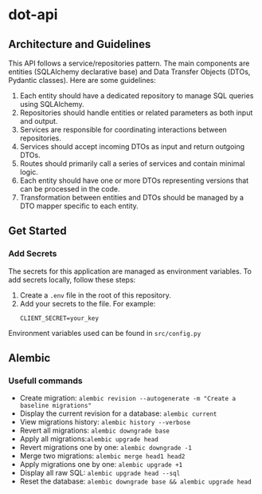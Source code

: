 # dot-api

## Architecture and Guidelines

This API follows a service/repositories pattern. The main components are entities (SQLAlchemy declarative base) and Data Transfer Objects (DTOs, Pydantic classes). Here are some guidelines:

1. Each entity should have a dedicated repository to manage SQL queries using SQLAlchemy.
1. Repositories should handle entities or related parameters as both input and output.
1. Services are responsible for coordinating interactions between repositories.
1. Services should accept incoming DTOs as input and return outgoing DTOs.
1. Routes should primarily call a series of services and contain minimal logic.
1. Each entity should have one or more DTOs representing versions that can be processed in the code.
1. Transformation between entities and DTOs should be managed by a DTO mapper specific to each entity.

## Get Started

### Add Secrets

The secrets for this application are managed as environment variables. To add secrets locally, follow these steps:

1. Create a `.env` file in the root of this repository.
2. Add your secrets to the file. For example:
    ```
    CLIENT_SECRET=your_key
    ```

Environment variables used can be found in `src/config.py`

## Alembic

### Usefull commands

-   Create migration: `alembic revision --autogenerate -m "Create a baseline migrations"`
-   Display the current revision for a database: `alembic current`
-   View migrations history: `alembic history --verbose`
-   Revert all migrations: `alembic downgrade base`
-   Apply all migrations:`alembic upgrade head`
-   Revert migrations one by one: `alembic downgrade -1`
-   Merge two migrations: `alembic merge head1 head2`
-   Apply migrations one by one: `alembic upgrade +1`
-   Display all raw SQL: `alembic upgrade head --sql`
-   Reset the database: `alembic downgrade base && alembic upgrade head`
